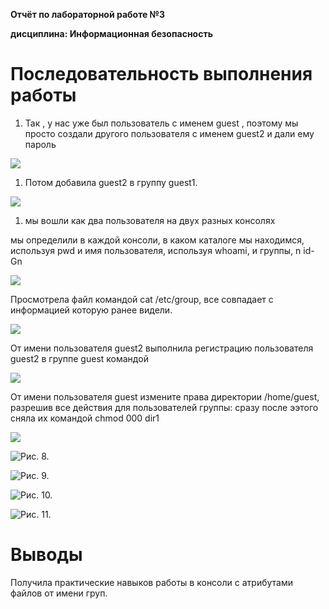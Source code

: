 ﻿**Отчёт по лабораторной работе №3**

**дисциплина: Информационная безопасность**

# **Последовательность выполнения работы** 

1. Так , у нас уже был пользователь с именем guest , поэтому мы просто создали другого пользователя с именем guest2 и дали ему пароль

![](Aspose.Words.0254adbf-b9c3-4706-bbf7-99ec8e95868a.001.png)

1. Потом добавила guest2 в группу guest1. 

![](Aspose.Words.0254adbf-b9c3-4706-bbf7-99ec8e95868a.002.png)

1. мы вошли как два пользователя на двух разных консолях

мы определили в каждой консоли, в каком каталоге мы находимся, используя pwd и имя пользователя, используя whoami, и группы, n id-Gn

![](Aspose.Words.0254adbf-b9c3-4706-bbf7-99ec8e95868a.003.png)



Просмотрела файл командой cat /etc/group, все совпадает с информацией которую ранее видели. 

![](Aspose.Words.0254adbf-b9c3-4706-bbf7-99ec8e95868a.004.png)


От имени пользователя guest2 выполнила регистрацию пользователя guest2 в группе guest командой 

![](Aspose.Words.0254adbf-b9c3-4706-bbf7-99ec8e95868a.005.png)


От имени пользователя guest измените права директории /home/guest, разрешив все действия для пользователей группы: cразу после ээтого сняла их командой chmod 000 dir1 

![](Aspose.Words.0254adbf-b9c3-4706-bbf7-99ec8e95868a.006.png)

![Рис. 8.](Aspose.Words.0254adbf-b9c3-4706-bbf7-99ec8e95868a.007.jpeg)

![Рис. 9.](Aspose.Words.0254adbf-b9c3-4706-bbf7-99ec8e95868a.008.jpeg)

![Рис. 10.](Aspose.Words.0254adbf-b9c3-4706-bbf7-99ec8e95868a.009.jpeg)

![Рис. 11.](Aspose.Words.0254adbf-b9c3-4706-bbf7-99ec8e95868a.010.jpeg)
# **Выводы**
Получила практические навыков работы в консоли с атрибутами файлов от имени груп.














